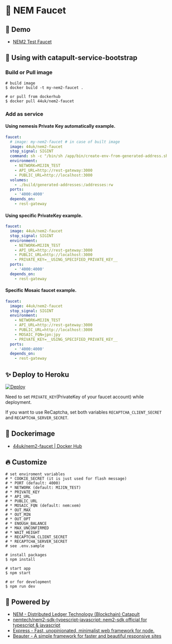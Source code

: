 # :potable_water: NEM Faucet

## :heartbeat: Demo

- [NEM2 Test Faucet](http://test-nem2-faucet.44uk.net/)

## :handshake: Using with catapult-service-bootstrap

### Build or Pull image

```console
# build image
$ docker build -t my-nem2-faucet .

# or pull from dockerhub
$ docker pull 44uk/nem2-faucet
```

### Add as service

#### Using nemesis Private Key automatically example.

```yaml:docker-compose.yml
faucet:
  # image: my-nem2-faucet # in case of built image
  image: 44uk/nem2-faucet
  stop_signal: SIGINT
  command: sh -c "/bin/sh /app/bin/create-env-from-generated-address.sh && /usr/local/bin/npm start"
  environment:
    - NETWORK=MIJIN_TEST
    - API_URL=http://rest-gateway:3000
    - PUBLIC_URL=http://localhost:3000
  volumes:
    - ./build/generated-addresses:/addresses:rw
  ports:
    - '4000:4000'
  depends_on:
    - rest-gateway
```

#### Using specific PrivateKey example.

```yaml:docker-compose.yml
faucet:
  image: 44uk/nem2-faucet
  stop_signal: SIGINT
  environment:
    - NETWORK=MIJIN_TEST
    - API_URL=http://rest-gateway:3000
    - PUBLIC_URL=http://localhost:3000
    - PRIVATE_KEY=__USING_SPECIFIED_PRIVATE_KEY__
  ports:
    - '4000:4000'
  depends_on:
    - rest-gateway
```

#### Specific Mosaic faucet example.

```yaml:docker-compose.yml
faucet:
  image: 44uk/nem2-faucet
  stop_signal: SIGINT
  environment:
    - NETWORK=MIJIN_TEST
    - API_URL=http://rest-gateway:3000
    - PUBLIC_URL=http://localhost:3000
    - MOSAIC_FQN=jpn:jpy
    - PRIVATE_KEY=__USING_SPECIFIED_PRIVATE_KEY__
  ports:
    - '4000:4000'
  depends_on:
    - rest-gateway
```

## :sparkles: Deploy to Heroku

[![Deploy](https://www.herokucdn.com/deploy/button.svg)](https://heroku.com/deploy)

Need to set `PRIVATE_KEY`(PrivateKey of your faucet account) while deployment.

If you want to use ReCaptcha, set both variables `RECAPTCHA_CLIENT_SECRET` and `RECAPTCHA_SERVER_SECRET`.

## :whale: Dockerimage

- [44uk\/nem2-faucet | Docker Hub](https://hub.docker.com/r/44uk/nem2-faucet)

## :fire: Customize

```shell
# set enviroment variables
# * COOKIE_SECRET (it is just used for flash message)
# * PORT (default: 4000)
# * NETWORK (default: MIJIN_TEST)
# * PRIVATE_KEY
# * API_URL
# * PUBLIC_URL
# * MOSAIC_FQN (default: nem:xem)
# * OUT_MAX
# * OUT_MIN
# * OUT_OPT
# * ENOUGH_BALANCE
# * MAX_UNCONFIRMED
# * WAIT_HEIGHT
# * RECAPTCHA_CLIENT_SECRET
# * RECAPTCHA_SERVER_SECRET
# see .env.sample

# install packages
$ npm install

# start app
$ npm start

# or for development
$ npm run dev
```

## :muscle: Powered by

- [NEM - Distributed Ledger Technology (Blockchain) Catapult](https://www.nem.io/catapult/)
- [nemtech/nem2\-sdk\-typescript\-javascript: nem2\-sdk official for typescript & javascript](https://github.com/nemtech/nem2-sdk-typescript-javascript)
- [Express - Fast, unopinionated, minimalist web framework for node.](https://github.com/expressjs/express)
- [Beauter - A simple framework for faster and beautiful responsive sites](http://beauter.outboxcraft.com/)
